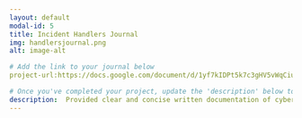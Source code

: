 ```yaml
---
layout: default
modal-id: 5
title: Incident Handlers Journal
img: handlersjournal.png
alt: image-alt

# Add the link to your journal below
project-url:https://docs.google.com/document/d/1yf7kIDPt5k7c3gHV5vWqCiue5TZyPdJOzkDakVGI0Yo/edit?usp=sharing

# Once you've completed your project, update the 'description' below to this one: Provided clear and concise written documentation of cybersecurity events, including detailed event descriptions, tools used, and lessons learned throughout the process.
description:  Provided clear and concise written documentation of cybersecurity events, including detailed event descriptions, tools used, and lessons learned throughout the process.
---
```

